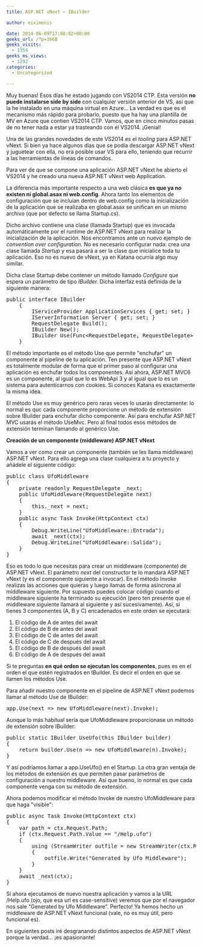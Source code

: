 ```yaml
---
title: ASP.NET vNext – IBuilder

author: eiximenis

date: 2014-06-09T17:08:02+00:00
geeks_url: /?p=1668
geeks_visits:
  - 1354
geeks_ms_views:
  - 1292
categories:
  - Uncategorized

---
```

Muy buenas! Esos días he estado jugando con VS2014 CTP. Esta versión **no puede instalarse side by side** con cualquier versión anterior de VS, así que la he instalado en una máquina virtual en Azure... La verdad es que es el mecanismo más rápido para probarlo, puesto que ha hay una plantilla de MV en Azure que contien VS2014 CTP. Vamos, que en cinco minutos pasas de no tener nada a estar ya trasteando con el VS2014. ¡Genial!

Una de las grandes novedades de este VS2014 es el _tooling_ para ASP.NET vNext. Si bien ya hace algunos días que se podía descargar ASP.NET vNext y juguetear con ella, no era posible usar VS para ello, teniendo que recurrir a las herramientas de líneas de comandos.

Para ver de que se compone una aplicación ASP.NET vNext he abierto el VS2014 y he creado una nueva ASP.NET vNext web Application.

La diferencia más importante respecto a una web clásica **es que ya no existen ni global.asax ni web.config**. Ahora tanto los elementos de configuración que se incluían dentro de web.config como la inicialización de la aplicación que se realizaba en global.asax se unifican en un mismo archivo (que por defecto se llama Startup.cs).

Dicho archivo contiene una clase (llamada Startup) que es invocada automáticamente por el runtime de ASP.NET vNext para realizar la inicialización de la aplicación. Nos encontramos ante un nuevo ejemplo de _convention over configuration_. No es necesario configurar nada: crea una clase llamada _Startup_ y esa pasará a ser la clase que inicialice toda tu aplicación. Eso no es nuevo de vNext, ya en Katana ocurría algo muy similar.

Dicha clase Startup debe contener un método llamado _Configure_ que espera un parámetro de tipo _IBuilder._ Dicha interfaz está definida de la siguiente manera:

<pre>public interface IBuilder
    {
        IServiceProvider ApplicationServices { get; set; }
        IServerInformation Server { get; set; }
        RequestDelegate Build();
        IBuilder New();
        IBuilder Use(Func&lt;RequestDelegate, RequestDelegate&gt; middleware);
    }
</pre>

El método importante es el método Use que permite "enchufar" un componente al pipeline de tu aplicación. Ten presente que ASP.NET vNext es totalmente modular de forma que el primer paso al configurar una aplicación es enchufar todos los componentes. Así ahora, ASP.NET MVC6 es un componente, al igual que lo es WebApi 3 y al igual que lo es un sistema para autenticarnos con cookies. Si conoces Katana es exactamente la misma idea.

El método Use es muy genérico pero raras veces lo usarás directamente: lo normal es quc cada componente proporcione un método de extensión sobre IBuilder para enchufar dicho componente. Así para enchufar ASP.NET MVC usarás el método UseMvc. Pero al final todos esos métodos de extensión terminan llamando al genérico Use.

**Creación de un componente (middleware) ASP.NET vNext**

Vamos a ver como crear un componente (también se les llama middleware) ASP.NET vNext. Para ello agrega una clase cualquiera a tu proyecto y añádele el siguiente código:

<pre>public class UfoMiddleware
{
    private readonly RequestDelegate _next;
    public UfoMiddleware(RequestDelegate next)
    {
        this._next = next;
    }
    public async Task Invoke(HttpContext ctx)
    {
        Debug.WriteLine("UfoMiddleware::Entrada");
        await _next(ctx);
        Debug.WriteLine("UfoMiddleware::Salida");
    }
}
</pre>

Eso es todo lo que necesitas para crear un middleware (componente) de ASP.NET vNext. El parámetro _next_ del constructor te lo mandará ASP.NET vNext (y es el componente siguiente a invocar). En el método Invoke realizas las acciones que quieras y luego llamas de forma asíncrona al middleware siguiente. Por supuesto puedes colocar código cuando el middleware siguiente ha terminado su ejecución (pero ten presente que el middleware siguiente llamará al siguiente y así sucesivamente). Así, si tienes 3 componentes (A, B y C) encadenados en este orden se ejecutará:

  1. El código de A de antes del await
  2. El código de B de antes del await
  3. El código de C de antes del await
  4. El código de C de después del await
  5. El código de B de después del await
  6. El código de A de después del await

Si te preguntas **en qué orden se ejecutan los componentes**, pues es en el orden el que estén registrados en IBuilder. Es decir el orden en que se llamen los métodos Use.

Para añadir nuestro componente en el pipeline de ASP.NET vNext podemos llamar al método Use de IBuilder:

<pre>app.Use(next =&gt; new UfoMiddleware(next).Invoke);
</pre>

Aunque lo más habitual sería que UfoMiddleware proporcionase un método de extensión sobre IBuilder:

<pre>public static IBuilder UseUfo(this IBuilder builder)
{
    return builder.Use(n =&gt; new UfoMiddleware(n).Invoke);
}
</pre>

Y así podríamos llamar a app.UseUfo() en el Startup. La otra gran ventaja de los métodos de extensión es que permiten pasar parámetros de configuración a nuestro middleware. Así que bueno, lo normal es que cada componente venga con su método de extensión.

Ahora podemos modificar el método Invoke de nuestro UfoMiddleware para que haga "visible":

<pre>public async Task Invoke(HttpContext ctx)
{
    var path = ctx.Request.Path;
    if (ctx.Request.Path.Value == "/Help.ufo")
    {
        using (StreamWriter outfile = new StreamWriter(ctx.Response.Body))
        {
            outfile.Write("Generated by Ufo Middleware");
        }
    }
    await _next(ctx);
}
</pre>

Si ahora ejecutamos de nuevo nuestra aplicación y vamos a la URL /Help.ufo (ojo, que esa url es case-sensitive) veremos que por el navegador nos sale "Generated by Ufo Middleware". Perfecto! Ya hemos hecho un middleware de ASP.NET vNext funcional (vale, no es muy útil, pero funcional es).

En siguientes posts iré desgranando distintos aspectos de ASP.NET vNext porque la verdad... ¡es apasionante!